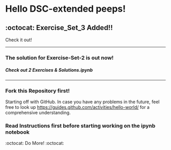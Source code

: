 # Hello DSC-extended peeps!

## :octocat: Exercise_Set_3 Added!!

Check it out!

------------------------------------------------------------------------------------------------------------------------------

### The solution for Exercise-Set-2 is out now!

##### Check out __2 Exercises & Solutions.ipynb__

------------------------------------------------------------------------------------------------------------------------------

### Fork this Repository first!

Starting off with GitHub.
In case you have any problems in the future, feel free to look up https://guides.github.com/activities/hello-world/
for a comprehensive understanding.

### Read Instructions first before starting working on the ipynb notebook


:octocat: Do More! :octocat:
